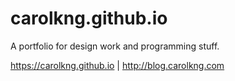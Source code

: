 # carolkng.github.io
A portfolio for design work and programming stuff.

https://carolkng.github.io | http://blog.carolkng.com

